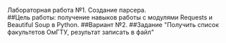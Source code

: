 Лабораторная работа №1. Создание парсера.<br>
##Цель работы: получение навыков работы с модулями Requests и Beautiful Soup в Python.
##Вариант №2. 
##Задание "Получить список факультетов ОмГТУ, результат записать в файл"
